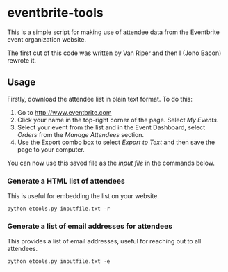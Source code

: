 # eventbrite-tools

This is a simple script for making use of attendee data from the Eventbrite event
organization website.

The first cut of this code was written by Van Riper and then I (Jono Bacon)
rewrote it.

## Usage

Firstly, download the attendee list in plain text format. To do this:

 1. Go to http://www.eventbrite.com
 2. Click your name in the top-right corner of the page. Select *My Events*.
 3. Select your event from the list and in the Event Dashboard, select *Orders* from the *Manage Attendees* section.
 4. Use the Export combo box to select *Export to Text* and then save the page to your computer.

You can now use this saved file as the *input file* in the commands below.

### Generate a HTML list of attendees

This is useful for embedding the list on your website.

```
python etools.py inputfile.txt -r
```

### Generate a list of email addresses for attendees

This provides a list of email addresses, useful for reaching out to all attendees.

```
python etools.py inputfile.txt -e
```
